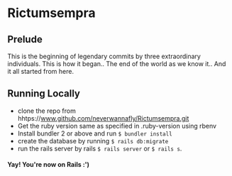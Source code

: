 # Rictumsempra

## Prelude
This is the beginning of legendary commits by three extraordinary individuals. This is how it began.. The end of the world as we know it.. And it all started from here.

## Running Locally
* clone the repo from hhtps://www.github.com/neverwannafly/Rictumsempra.git
* Get the ruby version same as specified in .ruby-version using rbenv
* Install bundler 2 or above and run `$ bundler install`
* create the database by running `$ rails db:migrate`
* run the rails server by rails `$ rails server` or `$ rails s`.

#### Yay! You're now on Rails :')
